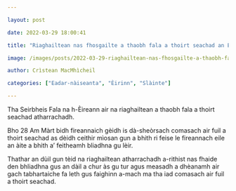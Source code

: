 ```yaml
---

layout: post

date: 2022-03-29 18:00:41

title: "Riaghailtean nas fhosgailte a thaobh fala a thoirt seachad an Èirinn"

image: /images/posts/2022-03-29-riaghailtean-nas-fhosgailte-a-thaobh-fala-a-thoirt-seachad-an-eirinn.webp

author: Crìstean MacMhìcheil

categories: ["Eadar-nàiseanta", "Èirinn", "Slàinte"]

---
```


Tha Seirbheis Fala na h-Èireann air na riaghailtean a thaobh fala a thoirt seachad atharrachadh.

Bho 28 Am Màrt bidh fireannaich gèidh is dà-sheòrsach comasach air fuil a thoirt seachad as dèidh ceithir mìosan gun a bhith ri feise le fireannach eile an àite a bhith a’ feitheamh bliadhna gu lèir.

Thathar an dùil gun tèid na riaghailtean atharrachadh a-rithist nas fhaide den bhliadhna gus an dàil a chur às gu tur agus measadh a dhèanamh air gach tabhartaiche fa leth gus faighinn a-mach ma tha iad comasach air fuil a thoirt seachad.
